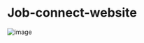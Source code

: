 # Job-connect-website
 ![image](https://github.com/user-attachments/assets/31377cfa-19ae-4009-af0f-b5925861f290)


